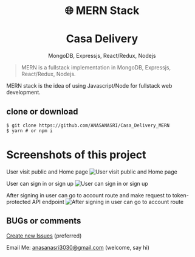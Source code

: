 <h1 align="center">
🌐 MERN Stack
</h1>
<h1 align="center">
Casa Delivery
</h1>
<p align="center">
MongoDB, Expressjs, React/Redux, Nodejs
</p>


> MERN is a fullstack implementation in MongoDB, Expressjs, React/Redux, Nodejs.

MERN stack is the idea of using Javascript/Node for fullstack web development.

## clone or download
```terminal
$ git clone https://github.com/ANASANASRI/Casa_Delivery_MERN
$ yarn # or npm i
```

# Screenshots of this project

User visit public and Home page
![User visit public and Home page](https://github.com/ANASANASRI/Casa_Delivery_MERN/blob/master/screenshot-casa-delivery/Image1.png)

User can sign in or sign up
![User can sign in or sign up](https://github.com/ANASANASRI/Casa_Delivery_MERN/blob/master/screenshot-casa-delivery/frame1.png)

After signing in user can go to account route and make request to token-protected API endpoint
![After signing in user can go to account route](http://i.imgur.com/FzLB51u.png)

## BUGs or comments

[Create new Issues](https://github.com/ANASANASRI/Casa_Delivery_MERN/issues) (preferred)

Email Me: anasanasri3030@gmail.com (welcome, say hi)
